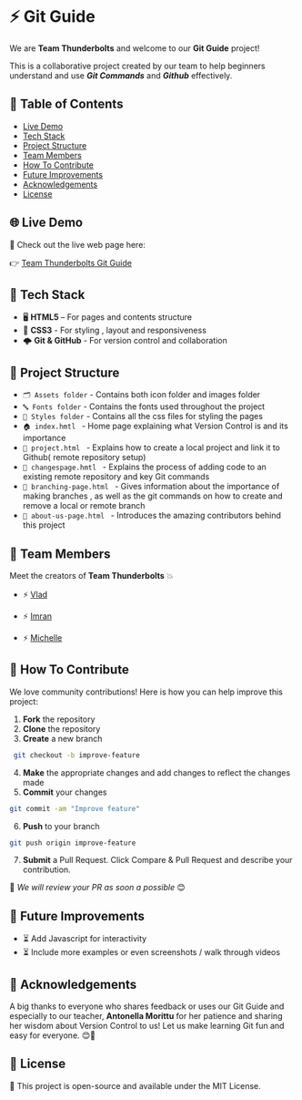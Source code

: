 # ⚡️ Git Guide

We are **Team Thunderbolts**  and welcome to our **Git Guide** project! 

This is a collaborative project created by our team to help beginners understand and use **_Git Commands_** and **_Github_** effectively.

## 🧭 Table of Contents
- [Live Demo](#-live-demo)
- [Tech Stack](#-tech-stack)
- [Project Structure](#-project-structure)
- [Team Members](#-team-members)
- [How To Contribute](#-how-to-contribute)
- [Future Improvements](#-future-improvements)
- [Acknowledgements](#-acknowledgements)
- [License](#-license)

## 🌐 Live Demo

🔗 Check out the live web page here:

👉 [Team Thunderbolts Git Guide](https://lesstread666.github.io/Version-Control/)

## 🧰 Tech Stack
- 🖥️ **HTML5** – For pages and contents structure
- 🎨 **CSS3** - For styling , layout and responsiveness
- 🌩️ **Git & GitHub** - For version control and collaboration


## 📁 Project Structure

- ` 🗂️ Assets folder ` - Contains both icon folder and images folder
- ` 🔤 Fonts folder ` - Contains the fonts used throughout the project
- ` 🎨 Styles folder ` - Contains all the css files for styling the pages
- `🏠 index.hmtl ` - Home page explaining what Version Control is and its importance
- `🧱 project.html ` - Explains how to create a local project and link it to Github( remote repository setup)
- `🧩 changespage.hmtl ` - Explains the process of adding code to an existing remote repository and key Git commands
- `🌿 branching-page.html ` - Gives information about the importance of making branches , as well as the git commands on how to create and remove a local or remote branch
- `👥 about-us-page.html ` - Introduces the amazing contributors behind this project

## 🤝 Team Members

Meet the creators of **Team Thunderbolts** 💥

- ⚡ [Vlad](https://github.com/Lesstread666)

- ⚡ [Imran](https://github.com/imrankhan0503)

- ⚡ [Michelle](https://github.com/themichellesarmiento)


## 🤝 How To Contribute

We love community contributions! Here is how you can help improve this project:

1. **Fork** the repository
2. **Clone** the repository
3. **Create** a new branch
```bash 
 git checkout -b improve-feature
```
4. **Make** the appropriate changes and add changes to reflect the changes made
5. **Commit** your changes
```bash 
git commit -am "Improve feature"
```
6. **Push** to your branch
```bash 
git push origin improve-feature
```

7. **Submit** a Pull Request. Click Compare & Pull Request and describe your contribution.

💬 _We will review your PR as soon a possible_ 😊

## 🚀 Future Improvements
- ⏳ Add Javascript for interactivity 
- ⏳ Include more examples or even screenshots / walk through videos

## 📜 Acknowledgements
A big thanks to everyone who shares feedback or uses our Git Guide and especially to our teacher, **Antonella Morittu** for her patience and sharing her wisdom about Version Control to us! Let us make learning Git fun and easy for everyone. 😊🙌

## 🧾 License

📜 This project is open-source and available under the MIT License.


